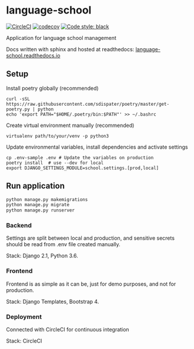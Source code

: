# language-school

[![CircleCI](https://circleci.com/gh/pbedn/language-school/tree/master.svg?style=shield)](https://circleci.com/gh/pbedn/django-language-school/tree/master)
[![codecov](https://codecov.io/gh/pbedn/language-school/branch/master/graph/badge.svg)](https://codecov.io/gh/pbedn/language-school)
[![Code style: black](https://img.shields.io/badge/code%20style-black-000000.svg)](https://github.com/ambv/black)

Application for language school management

Docs written with sphinx and hosted at readthedocs: [language-school.readthedocs.io](http://language-school.readthedocs.io/)



## Setup

Install poetry globally (recommended)
```
curl -sSL https://raw.githubusercontent.com/sdispater/poetry/master/get-poetry.py | python
echo 'export PATH="$HOME/.poetry/bin:$PATH"' >> ~/.bashrc
```

Create virtual environment manually (recommended)
```
virtualenv path/to/your/venv -p python3
```

Update environmental variables, install dependencies and activate settings
```
cp .env-sample .env # Update the variables on production
poetry install  # use --dev for local
export DJANGO_SETTINGS_MODULE=school.settings.[prod,local]
```

## Run application

```bash
python manage.py makemigrations
python manage.py migrate
python manage.py runserver
```

### Backend
Settings are split between local and production, and sensitive secrets
should be read from .env file created manually.

Stack: Django 2.1, Python 3.6. 

### Frontend
Frontend is as simple as it can be, just for demo purposes, and not for production.

Stack: Django Templates, Bootstrap 4.

### Deployment
Connected with CircleCI for continuous integration

Stack: CircleCI
